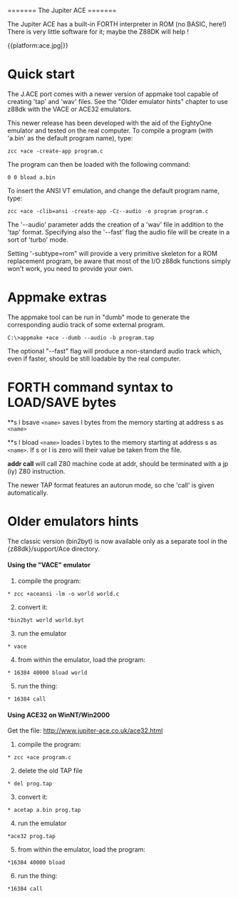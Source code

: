 ======= The Jupiter ACE =======

The Jupiter ACE has a built-in FORTH interpreter in ROM (no BASIC, here!)
There is very little software for it;  maybe the Z88DK will help !

{{platform:ace.jpg|}}



# Quick start


The J.ACE port comes with a newer version of appmake tool capable of creating 'tap' and 'wav' files.
See the "Older emulator hints" chapter to use z88dk with the VACE or ACE32 emulators.

This newer release has been developed with the aid of the EightyOne emulator and tested on the real computer.
To compile a program (with 'a.bin' as the default program name), type:


    zcc +ace -create-app program.c

The program can then be loaded with the following command:

    0 0 bload a.bin



To insert the ANSI VT emulation, and change the default program name, type:

    zcc +ace -clib=ansi -create-app -Cz--audio -o program program.c



The '--audio' parameter adds the creation of a 'wav' file in addition to the 'tap' format.   Specifying also the '--fast' flag the audio file will be create in a sort of 'turbo' mode.

Setting '-subtype=rom" will provide a very primitive skeleton for a ROM replacement program, be aware that most of the I/O z88dk functions simply won't work, you need to provide your own.


# Appmake extras

The appmake tool can be run in "dumb" mode to generate the corresponding audio track of some external program.

    C:\>appmake +ace --dumb --audio -b program.tap
    
The optional "--fast" flag will produce a non-standard audio track which, even if faster, should be still loadable by the real computer.



# FORTH command syntax to LOAD/SAVE bytes

**s l bsave `<name>` saves l bytes from the memory starting at address s as `<name>` 

**s l bload `<name>` loades l bytes to the memory starting at address s as `<name>`. If s or l is zero will their value be taken from the file. 

**addr call** will call Z80 machine code at addr, should be terminated with a jp (iy) Z80 instruction. 


The newer TAP format features an autorun mode, so che 'call' is given automatically.


# Older emulators hints

The classic version (bin2byt) is now available only as a separate tool in the {z88dk}/support/Ace directory.


#### Using the "VACE" emulator

 1.  compile the program:

    * zcc +aceansi -lm -o world world.c
 2.  convert it:

    *bin2byt world world.byt
 3.  run the emulator

    * vace
 4.  from within the emulator, load the program:

    * 16384 40000 bload world
 5.  run the thing:

    * 16384 call


#### Using ACE32 on WinNT/Win2000

Get the file:
http://www.jupiter-ace.co.uk/ace32.html

 1.  compile the program:

    * zcc +ace program.c
 2.  delete the old TAP file

    * del prog.tap
 3.  convert it:

    * acetap a.bin prog.tap
 4.  run the emulator

    *ace32 prog.tap
 5.  from within the emulator, load the program:

    *16384 40000 bload
 6.  run the thing:

    *16384 call


